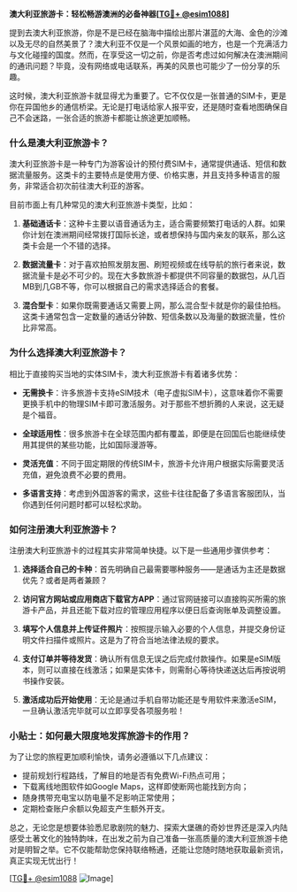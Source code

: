 **澳大利亚旅游卡：轻松畅游澳洲的必备神器[[TG💪+ @esim1088](https://t.me/s/esim1088)]**

提到去澳大利亚旅游，你是不是已经在脑海中描绘出那片湛蓝的大海、金色的沙滩以及无尽的自然美景了？澳大利亚不仅是一个风景如画的地方，也是一个充满活力与文化碰撞的国度。然而，在享受这一切之前，你是否考虑过如何解决在澳洲期间的通讯问题？毕竟，没有网络或电话联系，再美的风景也可能少了一份分享的乐趣。

这时候，澳大利亚旅游卡就显得尤为重要了。它不仅仅是一张普通的SIM卡，更是你在异国他乡的通信桥梁。无论是打电话给家人报平安，还是随时查看地图确保自己不会迷路，一张合适的旅游卡都能让旅途更加顺畅。

### **什么是澳大利亚旅游卡？**

澳大利亚旅游卡是一种专门为游客设计的预付费SIM卡，通常提供通话、短信和数据流量服务。这类卡的主要特点是使用方便、价格实惠，并且支持多种语言的服务，非常适合初次前往澳大利亚的游客。

目前市面上有几种常见的澳大利亚旅游卡类型，比如：

1. **基础通话卡**：这种卡主要以语音通话为主，适合需要频繁打电话的人群。如果你计划在澳洲期间经常拨打国际长途，或者想保持与国内亲友的联系，那么这类卡会是一个不错的选择。
   
2. **数据流量卡**：对于喜欢拍照发朋友圈、刷短视频或在线导航的旅行者来说，数据流量卡是必不可少的。现在大多数旅游卡都提供不同容量的数据包，从几百MB到几GB不等，你可以根据自己的需求选择适合的套餐。

3. **混合型卡**：如果你既需要通话又需要上网，那么混合型卡就是你的最佳拍档。这类卡通常包含一定数量的通话分钟数、短信条数以及海量的数据流量，性价比非常高。

### **为什么选择澳大利亚旅游卡？**

相比于直接购买当地的实体SIM卡，澳大利亚旅游卡有着诸多优势：

- **无需换卡**：许多旅游卡支持eSIM技术（电子虚拟SIM卡），这意味着你不需要更换手机中的物理SIM卡即可激活服务。对于那些不想折腾的人来说，这无疑是个福音。
  
- **全球适用性**：很多旅游卡在全球范围内都有覆盖，即便是在回国后也能继续使用其提供的某些功能，比如国际漫游等。

- **灵活充值**：不同于固定期限的传统SIM卡，旅游卡允许用户根据实际需要灵活充值，避免浪费不必要的费用。

- **多语言支持**：考虑到外国游客的需求，这些卡往往配备了多语言客服团队，当你遇到任何问题时都可以轻松求助。

### **如何注册澳大利亚旅游卡？**

注册澳大利亚旅游卡的过程其实非常简单快捷。以下是一些通用步骤供参考：

1. **选择适合自己的卡种**：首先明确自己最需要哪种服务——是通话为主还是数据优先？或者是两者兼顾？
   
2. **访问官方网站或应用商店下载官方APP**：通过官网链接可以直接购买所需的旅游卡产品，并且还能下载对应的管理应用程序以便日后查询账单及调整设置。

3. **填写个人信息并上传证件照片**：按照提示输入必要的个人信息，并提交身份证明文件扫描件或照片。这是为了符合当地法律法规的要求。

4. **支付订单并等待发货**：确认所有信息无误之后完成付款操作。如果是eSIM版本，则可以直接在线激活；如果是实体卡，则需耐心等待快递送达后再按说明书操作安装。

5. **激活成功后开始使用**：无论是通过手机自带功能还是专用软件来激活eSIM，一旦确认激活完毕就可以立即享受各项服务啦！

### **小贴士：如何最大限度地发挥旅游卡的作用？**

为了让您的旅程更加顺利愉快，请务必遵循以下几点建议：

- 提前规划行程路线，了解目的地是否有免费Wi-Fi热点可用；
- 下载离线地图软件如Google Maps，这样即使断网也能找到方向；
- 随身携带充电宝以防电量不足影响正常使用；
- 定期检查账户余额以免超支产生额外开支。

总之，无论您是想要体验悉尼歌剧院的魅力、探索大堡礁的奇妙世界还是深入内陆感受土著文化的独特韵味，在出发之前为自己准备一张高质量的澳大利亚旅游卡绝对是明智之举。它不仅能帮助您保持联络畅通，还能让您随时随地获取最新资讯，真正实现无忧出行！

[[TG💪+ @esim1088](https://t.me/s/esim1088) ![Image](https://i.postimg.cc/4NQfJmqS/Snipaste-2025-05-13-00-14-12.png)]